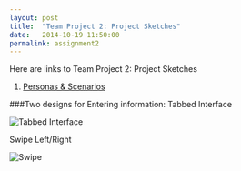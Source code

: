 ```yaml
---
layout: post
title:  "Team Project 2: Project Sketches"
date:   2014-10-19 11:50:00
permalink: assignment2
---
```


Here are links to Team Project 2: Project Sketches

1. [Personas & Scenarios]({{site.files}}/Personas_Scenarios.pdf)



###Two designs for Entering information: 
Tabbed Interface

![Tabbed Interface]({{site.images}}/UI_sketches/tabbed_menus.png)

Swipe Left/Right

![Swipe]({{site.images}}/UI_sketches/swipe_left_right.png)